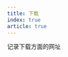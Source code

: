 ```yaml
---
title: 下载
index: true
article: true
---
```


记录下载方面的网址
<!-- more -->

<div class="vp-card-container">
  <VPCard
    title="清华大学镜像站"
    desc="清华大学开源软件镜像站，致力于为国内和校内用户提供高质量的开源软件镜像、Linux 镜像源服务，帮助用户更方便地获取开源软件。本镜像站由清华大学 TUNA 协会负责运行维护。"
    logo="https://mirror.tuna.tsinghua.edu.cn/static/img/favicon.png"
    link="https://mirror.tuna.tsinghua.edu.cn/"
  />
  <VPCard
    title="华为镜像站"
    desc="华为云DevCloud团队提供的全类型镜像站服务，提供主流开发语言组件、操作系统、常用工具和库等镜像，极速下载，全站CDN，官方合作。"
    logo="https://www.huaweicloud.com/favicon.ico"
    link="https://mirrors.huaweicloud.com/home"
  />
  <VPCard
    title="阿里巴巴镜像站"
    desc="阿里巴巴开源镜像站，免费提供Linux镜像下载服务，拥有Ubuntu、CentOS、Deepin、MongoDB、Apache、Maven、Composer等多种开源软件镜像源，此外还提供域名解析DNS、网络授时NTP等服务，致力于为互联网用户提供全面，高效和稳定的基础服务。"
    logo="https://img.alicdn.com/tfs/TB1_ZXuNcfpK1RjSZFOXXa6nFXa-32-32.ico"
    link="https://developer.aliyun.com/mirror/"
  />
  <VPCard
    title="腾讯镜像站"
    desc="腾讯镜像站"
    logo="https://cloudcache.tencent-cloud.com/qcloud/favicon.ico"
    link="https://mirrors.cloud.tencent.com/"
  />
  <VPCard
    title="Debian镜像站"
    desc="Debian is distributed (aka mirrored) on hundreds of servers worldwide, all offering the same content. This way we can provide better access to our archive."
    logo="https://www.debian.org/Pics/openlogo-50.png"
    link="https://www.debian.org/mirror/"
  />
  <VPCard
    title="Apache镜像站"
    desc="The directories and files linked below are a historical archive of software released by Apache Software Foundation projects."
    logo="assets/icon/web.svg"
    link="https://archive.apache.org/dist/"
  />
  <VPCard
    title="Maven仓库"
    desc="Debian is distributed (aka mirrored) on hundreds of servers worldwide, all offering the same content. This way we can provide better access to our archive."
    logo="assets/icon/web.svg"
    link="https://mvnrepository.com/"
  />
  <VPCard
    title="奇迹秀工具箱"
    desc="奇迹秀工具箱分享设计师必备设计工具及各类设计辅助神器，提供了丰富的设计辅助功能,还整合了各种主流的设计资源,让设计师在创作过程中更加高效、顺手。"
    logo="https://www.qijishow.com/img/ico.ico"
    link="https://www.qijishow.com/down/"
  />
  <VPCard
    title="NEXT, ITELLYOU"
    desc="提供可靠的原版软件和系统下载"
    logo="https://next.itellyou.cn/favicon.ico"
    link="https://next.itellyou.cn/"
  />
  <VPCard
    title="pkgs"
    desc="Search and download Linux packages for Adélie, AlmaLinux, Alpine, ALT Linux, Amazon Linux, Arch Linux, CentOS, Debian, Fedora, FreeBSD, KaOS, Mageia,Mint, NetBSD, OpenMandriva, openSUSE, OpenWrt, Oracle Linux, RHEL, PCLinuxOS, Rocky Linux, Slackware, Solus, Ubuntu, Void Linux and Wolfi distributions"
    logo="assets/icon/web.svg"
    link="https://pkgs.org/"
  />
  <VPCard
    title="脚本之家"
    desc="脚本之家是国内专业的网站建设资源、脚本编程学习类网站，提供asp、php、asp.net、javascript、jquery、vbscript、dos批处理、网页制作、网络编程、网站建设等编程资料。"
    logo="https://www.jb51.net/favicon.ico"
    link="https://www.jb51.net/"
  />
  <VPCard
    title="吾爱破解"
    desc="吾爱破解论坛深耕软件逆向工程与反病毒技术领域，汇聚众多技术爱好者的智慧与经验，共同探索与分享前沿安全技术和防护策略，构建业内最具影响力的技术交流平台。"
    logo="https://www.52pojie.cn/favicon.ico"
    link="https://www.52pojie.cn/"
  />
  <VPCard
    title="酷奥"
    desc="酷奥(Coolao)提供可引导可虚拟机安装的macOS系统的ISO镜像安装包与VMware系统包，酷奥(Coolao)提供APP源码、小程序源码、短视频素材、视频教程、TV软件等诸多素材下载,酷奥(Coolao)提供AI、CDR、PSD、PNG等设计素材下载 ... 酷奥(Coolao),我们专注于互联网资源的收集与整理再分享。酷奥(Coolao)以满足广大网友们的需求为己任。"
    logo="https://www.coolao.com/wp-content/themes/kuao/statics/img/favicon.png"
    link="https://www.coolao.com/"
  />
  <VPCard
    title="胖大星"
    desc="胖大星，收藏了互联网行业各个职业常用的优秀软件资源及实用干货；站内所有资源免费下载，且经过测试后再发布，保证绿色安全，大家可放心使用。"
    logo="https://pangdaxing.top/wp-content/cache/thumbnails//www/wwwroot/pangdaxing/wp-content/uploads/2024/08/2024082216334673-32x32.png"
    link="https://pangdaxing.top/"
  />
  <VPCard
    title="源仓库"
    desc="小说源、漫画源、动漫源、影视源"
    logo="https://www.yckceo.com/favicon.ico"
    link="https://www.yckceo.com/"
  />
</div>